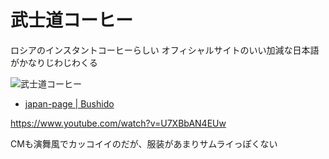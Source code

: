 # 武士道コーヒー

ロシアのインスタントコーヒーらしい
オフィシャルサイトのいい加減な日本語がかなりじわじわくる

![武士道コーヒー](busido_coffee.jpg)

- [japan-page | Bushido](https://www.bushido-coffee.com/en/node/7)

https://www.youtube.com/watch?v=U7XBbAN4EUw

CMも演舞風でカッコイイのだが、服装があまりサムライっぽくない

